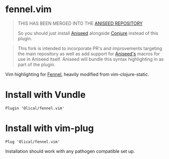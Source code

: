# fennel.vim

> THIS HAS BEEN MERGED INTO THE [ANISEED REPOSITORY](https://github.com/Olical/aniseed)
>
> So you should just install [Aniseed](https://github.com/Olical/aniseed) alongside [Conjure](https://github.com/Olical/conjure) instead of this plugin.

> This fork is intended to incorporate PR's and improvements targeting the main repository as well as add support for [Aniseed's](https://github.com/Olical/aniseed) macros for use in Aniseed itself. Aniseed will bundle this syntax highlighting in as part of the plugin.

Vim highlighting for [Fennel](https://fennel-lang.org), heavily modified from vim-clojure-static.

# Install with Vundle

```
Plugin 'Olical/fennel.vim'
```

# Install with vim-plug

```
Plug 'Olical/fennel.vim'
```

Installation should work with any pathogen compatible set up.
